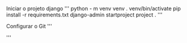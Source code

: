 Iniciar o projeto django
'''
python - m venv venv
. venv/bin/activate
pip install -r requirements.txt
django-admin startproject project .
'''

Configurar o Git
'''

'''